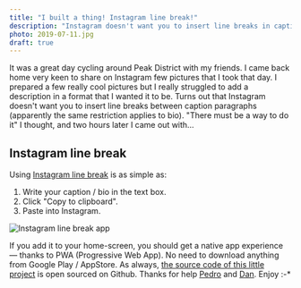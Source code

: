 ```yaml
---
title: "I built a thing! Instagram line break!"
description: "Instagram doesn't want you to insert line breaks in captions and bios. Thats the reason why I created this little web app. Enjoy!"
photo: 2019-07-11.jpg
draft: true
---
```


It was a great day cycling around Peak District with my friends. I came back home very keen to share on Instagram few pictures that I took that day. I prepared a few really cool pictures but I really struggled to add a description in a format that I wanted it to be. Turns out that Instagram doesn't want you to insert line breaks between caption paragraphs (apparently the same restriction applies to bio). "There must be a way to do it" I thought, and two hours later I came out with…

## Instagram line break

Using [Instagram line break](https://instagram-line-break.app/) is as simple as:

1. Write your caption / bio in the text box.
2. Click "Copy to clipboard".
3. Paste into Instagram.

![Instagram line break app](/photos/2019-07-11-1.jpg)

If you add it to your home-screen, you should get a native app experience — thanks to PWA (Progressive Web App). No need to download anything from Google Play / AppStore. As always, [the source code of this little project](https://github.com/pawelgrzybek/instagram-line-break.app) is open sourced on Github. Thanks for help [Pedro](https://www.instagram.com/fidalgodev/) and [Dan](https://twitter.com/danjordan). Enjoy :-*
